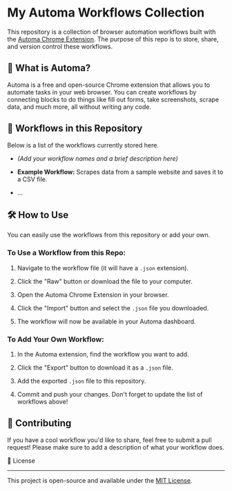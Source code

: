 My Automa Workflows Collection
==============================

This repository is a collection of browser automation workflows built with the [Automa Chrome Extension](https://chromewebstore.google.com/detail/infppggnoaenmfagbfknfkancpbljcca "null"). The purpose of this repo is to store, share, and version control these workflows.

🤔 What is Automa?
------------------

Automa is a free and open-source Chrome extension that allows you to automate tasks in your web browser. You can create workflows by connecting blocks to do things like fill out forms, take screenshots, scrape data, and much more, all without writing any code.

🚀 Workflows in this Repository
-------------------------------

Below is a list of the workflows currently stored here.

-   *(Add your workflow names and a brief description here)*

-   **Example Workflow:** Scrapes data from a sample website and saves it to a CSV file.

-   ...

🛠️ How to Use
--------------

You can easily use the workflows from this repository or add your own.

### To Use a Workflow from this Repo:

1.  Navigate to the workflow file (it will have a `.json` extension).

2.  Click the "Raw" button or download the file to your computer.

3.  Open the Automa Chrome Extension in your browser.

4.  Click the "Import" button and select the `.json` file you downloaded.

5.  The workflow will now be available in your Automa dashboard.

### To Add Your Own Workflow:

1.  In the Automa extension, find the workflow you want to add.

2.  Click the "Export" button to download it as a `.json` file.

3.  Add the exported `.json` file to this repository.

4.  Commit and push your changes. Don't forget to update the list of workflows above!

🤝 Contributing
---------------

If you have a cool workflow you'd like to share, feel free to submit a pull request! Please make sure to add a description of what your workflow does.

📄 License

----------

This project is open-source and available under the [MIT License](https://www.google.com/search?q=LICENSE "null").
